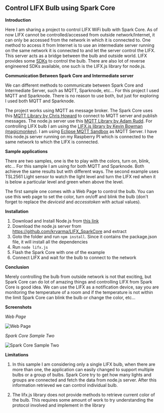 Control LIFX Bulb using Spark Core
-----------------------------

**Introduction**

Here I am sharing a project to control LIFX WiFi bulb with Spark Core. As of now LIFX cannot be controlled/accessed from outside network/Internet, it can only be accessed from the network in which it is connected to. One method to access it from Internet is to use an intermediate server running on the same network it is connected to and let the server control the LIFX. This server acts as a bridge between the bulb and outside world. LIFX provides some [SDKs][1] to control the bulb. There are also lot of reverse engineered SDKs available, one such is the LIFX.js library for node.js. 

**Communication Between Spark Core and Intermediate server**

We can different methods to communicate between Spark Core and Intermediate Server, such as MQTT, Sparknode, etc... For this project I used MQTT and Sparknode. There is no reason to use both, but just for exploring I used both MQTT and Sparknode. 

The project works using MQTT as message broker. The Spark Core uses this [MQTT Library by Chris Howard][2] to connect to MQTT server and publish messages. The node.js server use this [MQTT Library by Adam Rudd][3]. For controlling LIFX bulb I am using the [LIFX.js library by Kevin Bowman (magicmonkey)][4]. I am using 
[Eclipse MQTT Sandbox][5] as MQTT Server. I have this node.js server running on my Raspberry PI which is connected to the same network to which the LIFX is connected. 

**Sample applications**

There are two samples, one is the to play with the colors, turn on, blink, etc... For this sample I am using for both MQTT and Sparknode. Both achieve the same results but with different ways. The second example uses TSL2561 Light sensor to watch the light level and turn the LIFX red when it is below a particular level and green when above the level. 

The first sample one comes with a Web Page to control the bulb. You can use this web page to set the color, turn on/off and blink the bulb (don't forget to replace the *deviceid* and *accesstoken* with actual values).

**Installation**

 1. Download and Install Node.js from [this link][6] 
 2. Download the node.js server from https://github.com/krvarma/LIFX_SparkCore and extract 
 3. Goto the folder and run `npm install`. Since it contains the package.json file, it will install all the dependencies 
 4. Run `node lifx.js` 
 5. Flash the Spark Core with one of the example 
 6. Connect LIFX and wait for the bulb to connect to the network

**Conclusion**

Merely controlling the bulb from outside network is not that exciting, but Spark Core can do lot of amazing things and controlling LIFX from Spark Core is good idea. We can use the LIFX as a notification device, say you are monitoring the temperature of a room and if the temperature is not within the limit Spark Core can blink the bulb or change the color, etc...

**Screenshots**

*Web Page*

![Web Page][7]

*Spark Core Sample Two* 

![Spark Core Sample Two][8]

**Limitations**

 1. In this sample I am considering only a single LIFX bulb, when there
    are more than one, the application can easily changed to support
    multiple bulbs or a group of bulbs. Spark Core try to get how many
    lights and groups are connected and fetch the data from node.js
    server. After this information retrieved we can control individual
    bulb.

 2. The lifx.js library does not provide methods to retrieve current
        color of the bulb. This requires some amount of work to try
        understanding the protocol involved and implement in the library


  [1]: https://github.com/LIFX
  [2]: https://community.spark.io/t/mqtt-library-and-sample/2111
  [3]: https://github.com/adamvr/MQTT.js/
  [4]: https://github.com/magicmonkey/lifxjs
  [5]: http://iot.eclipse.org/sandbox.html
  [6]: http://nodejs.org/
  [7]: https://raw.githubusercontent.com/krvarma/LIFX_SparkCore/master/screenshots/web.jpg
  [8]: https://raw.githubusercontent.com/krvarma/LIFX_SparkCore/master/screenshots/spark.JPG
